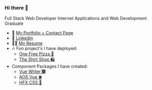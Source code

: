 ### Hi there 👋
Full Stack Web Developer
Internet Applications and Web Development Graduate

- 🌱 <a href='https://quelchx.com'>My Portfolio + Contact Page </a>
- 🔗 <a href='https://www.linkedin.com/in/eric-quelch-768861201/'>Linkedin</a>
- 👨‍💼 <a href='https://github.com/quelchx/quelchx/blob/main/docs/equelch_resume.pdf'>My Resume</a>
- 🔥 Fun project's I have deployed:
  - <a href='https://one-free-pizza.netlify.app/'>One Free Pizza 🍕</a>
  - <a href='https://the-shirt-shop.netlify.app/'>The Shirt Shop 🛍️</a> 
- Component Packages I have created:
  - <a href='www.npmjs.com/package/vue-writer'>Vue Writer 🎆</a>
  - <a href='www.npmjs.com/package/aos-vue'>AOS Vue 🍀</a>
  - <a href='www.npmjs.com/package/hfx-css'>HFX CSS 🌠</a> 
